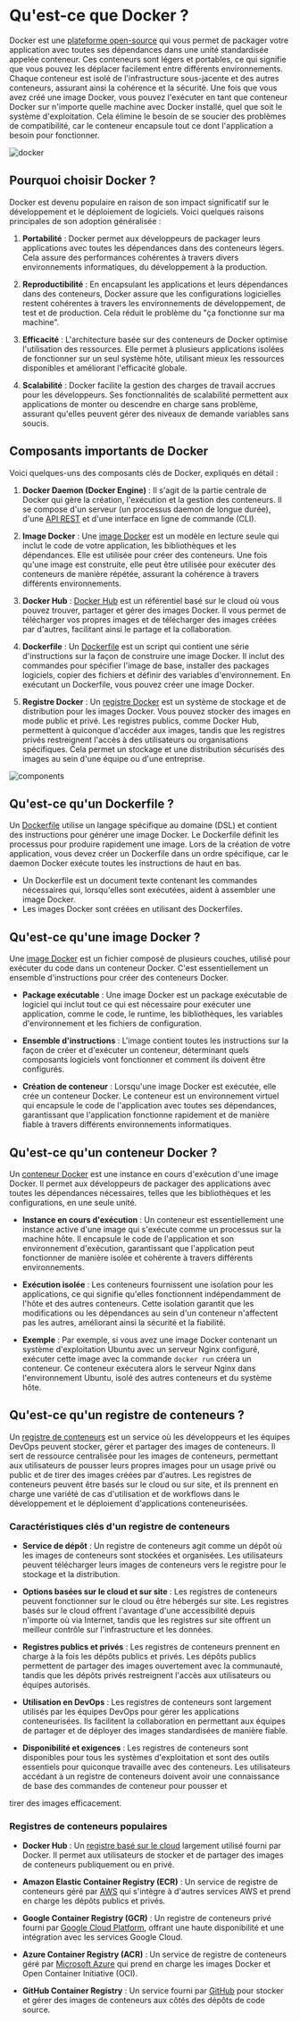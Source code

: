 # Qu'est-ce que Docker ?

Docker est une [plateforme open-source](https://www.docker.com) qui vous permet
de packager votre application avec toutes ses dépendances dans une unité
standardisée appelée conteneur. Ces conteneurs sont légers et portables, ce qui
signifie que vous pouvez les déplacer facilement entre différents
environnements. Chaque conteneur est isolé de l'infrastructure sous-jacente et
des autres conteneurs, assurant ainsi la cohérence et la sécurité. Une fois que
vous avez créé une image Docker, vous pouvez l'exécuter en tant que conteneur
Docker sur n'importe quelle machine avec Docker installé, quel que soit le
système d'exploitation. Cela élimine le besoin de se soucier des problèmes de
compatibilité, car le conteneur encapsule tout ce dont l'application a besoin
pour fonctionner.

![docker](img/docker.jpg)

## Pourquoi choisir Docker ?

Docker est devenu populaire en raison de son impact significatif sur le
développement et le déploiement de logiciels. Voici quelques raisons principales
de son adoption généralisée :

1. **Portabilité** : Docker permet aux développeurs de packager leurs
   applications avec toutes les dépendances dans des conteneurs légers. Cela
   assure des performances cohérentes à travers divers environnements
   informatiques, du développement à la production.

2. **Reproductibilité** : En encapsulant les applications et leurs dépendances
   dans des conteneurs, Docker assure que les configurations logicielles restent
   cohérentes à travers les environnements de développement, de test et de
   production. Cela réduit le problème du "ça fonctionne sur ma machine".

3. **Efficacité** : L'architecture basée sur des conteneurs de Docker optimise
   l'utilisation des ressources. Elle permet à plusieurs applications isolées de
   fonctionner sur un seul système hôte, utilisant mieux les ressources
   disponibles et améliorant l'efficacité globale.

4. **Scalabilité** : Docker facilite la gestion des charges de travail accrues
   pour les développeurs. Ses fonctionnalités de scalabilité permettent aux
   applications de monter ou descendre en charge sans problème, assurant
   qu'elles peuvent gérer des niveaux de demande variables sans soucis.

## Composants importants de Docker

Voici quelques-uns des composants clés de Docker, expliqués en détail :

1. **Docker Daemon (Docker Engine)** : Il s'agit de la partie centrale de Docker
   qui gère la création, l'exécution et la gestion des conteneurs. Il se compose
   d'un serveur (un processus daemon de longue durée), d'une [API
   REST](https://docs.docker.com/engine/api/v1.41/) et d'une interface en ligne
   de commande (CLI).

2. **Image Docker** : Une [image
   Docker](https://docs.docker.com/engine/reference/glossary/#image) est un
   modèle en lecture seule qui inclut le code de votre application, les
   bibliothèques et les dépendances. Elle est utilisée pour créer des
   conteneurs. Une fois qu'une image est construite, elle peut être utilisée
   pour exécuter des conteneurs de manière répétée, assurant la cohérence à
   travers différents environnements.

3. **Docker Hub** : [Docker Hub](https://hub.docker.com) est un référentiel basé
   sur le cloud où vous pouvez trouver, partager et gérer des images Docker. Il
   vous permet de télécharger vos propres images et de télécharger des images
   créées par d'autres, facilitant ainsi le partage et la collaboration.

4. **Dockerfile** : Un
   [Dockerfile](https://docs.docker.com/engine/reference/builder/) est un script
   qui contient une série d'instructions sur la façon de construire une image
   Docker. Il inclut des commandes pour spécifier l'image de base, installer des
   packages logiciels, copier des fichiers et définir des variables
   d'environnement. En exécutant un Dockerfile, vous pouvez créer une image
   Docker.

5. **Registre Docker** : Un [registre Docker](https://docs.docker.com/registry/)
   est un système de stockage et de distribution pour les images Docker. Vous
   pouvez stocker des images en mode public et privé. Les registres publics,
   comme Docker Hub, permettent à quiconque d'accéder aux images, tandis que les
   registres privés restreignent l'accès à des utilisateurs ou organisations
   spécifiques. Cela permet un stockage et une distribution sécurisés des images
   au sein d'une équipe ou d'une entreprise.

![components](img/components.png)

## Qu'est-ce qu'un Dockerfile ?

Un [Dockerfile](https://docs.docker.com/engine/reference/builder/) utilise un
langage spécifique au domaine (DSL) et contient des instructions pour générer
une image Docker. Le Dockerfile définit les processus pour produire rapidement
une image. Lors de la création de votre application, vous devez créer un
Dockerfile dans un ordre spécifique, car le daemon Docker exécute toutes les
instructions de haut en bas.

- Un Dockerfile est un document texte contenant les commandes nécessaires qui,
  lorsqu'elles sont exécutées, aident à assembler une image Docker.
- Les images Docker sont créées en utilisant des Dockerfiles.

## Qu'est-ce qu'une image Docker ?

Une [image Docker](https://docs.docker.com/engine/reference/glossary/#image) est
un fichier composé de plusieurs couches, utilisé pour exécuter du code dans un
conteneur Docker. C'est essentiellement un ensemble d'instructions pour créer
des conteneurs Docker.

- **Package exécutable** : Une image Docker est un package exécutable de
  logiciel qui inclut tout ce qui est nécessaire pour exécuter une application,
  comme le code, le runtime, les bibliothèques, les variables d'environnement et
  les fichiers de configuration.

- **Ensemble d'instructions** : L'image contient toutes les instructions sur la
  façon de créer et d'exécuter un conteneur, déterminant quels composants
  logiciels vont fonctionner et comment ils doivent être configurés.

- **Création de conteneur** : Lorsqu'une image Docker est exécutée, elle crée un
  conteneur Docker. Le conteneur est un environnement virtuel qui encapsule le
  code de l'application avec toutes ses dépendances, garantissant que
  l'application fonctionne rapidement et de manière fiable à travers différents
  environnements informatiques.

## Qu'est-ce qu'un conteneur Docker ?

Un [conteneur
Docker](https://docs.docker.com/engine/reference/glossary/#container) est une
instance en cours d'exécution d'une image Docker. Il permet aux développeurs de
packager des applications avec toutes les dépendances nécessaires, telles que
les bibliothèques et les configurations, en une seule unité.

- **Instance en cours d'exécution** : Un conteneur est essentiellement une
  instance active d'une image qui s'exécute comme un processus sur la machine
  hôte. Il encapsule le code de l'application et son environnement d'exécution,
  garantissant que l'application peut fonctionner de manière isolée et cohérente
  à travers différents environnements.

- **Exécution isolée** : Les conteneurs fournissent une isolation pour les
  applications, ce qui signifie qu'elles fonctionnent indépendamment de l'hôte
  et des autres conteneurs. Cette isolation garantit que les modifications ou
  les dépendances au sein d'un conteneur n'affectent pas les autres, améliorant
  ainsi la sécurité et la fiabilité.

- **Exemple** : Par exemple, si vous avez une image Docker contenant un système
  d'exploitation Ubuntu avec un serveur Nginx configuré, exécuter cette image
  avec la commande `docker run` créera un conteneur. Ce conteneur exécutera
  alors le serveur Nginx dans l'environnement Ubuntu, isolé des autres
  conteneurs et du système hôte.

## Qu'est-ce qu'un registre de conteneurs ?

Un [registre de conteneurs](https://docs.docker.com/registry/) est un service où
les développeurs et les équipes DevOps peuvent stocker, gérer et partager des
images de conteneurs. Il sert de ressource centralisée pour les images de
conteneurs, permettant aux utilisateurs de pousser leurs propres images pour un
usage privé ou public et de tirer des images créées par d'autres. Les registres
de conteneurs peuvent être basés sur le cloud ou sur site, et ils prennent en
charge une variété de cas d'utilisation et de workflows dans le développement et
le déploiement d'applications conteneurisées.

### Caractéristiques clés d'un registre de conteneurs

- **Service de dépôt** : Un registre de conteneurs agit comme un dépôt où les
  images de conteneurs sont stockées et organisées. Les utilisateurs peuvent
  télécharger leurs images de conteneurs vers le registre pour le stockage et la
  distribution.

- **Options basées sur le cloud et sur site** : Les registres de conteneurs
  peuvent fonctionner sur le cloud ou être hébergés sur site. Les registres
  basés sur le cloud offrent l'avantage d'une accessibilité depuis n'importe où
  via Internet, tandis que les registres sur site offrent un meilleur contrôle
  sur l'infrastructure et les données.

- **Registres publics et privés** : Les registres de conteneurs prennent en
  charge à la fois les dépôts publics et privés. Les dépôts publics permettent
  de partager des images ouvertement avec la communauté, tandis que les dépôts
  privés restreignent l'accès aux utilisateurs ou équipes autorisés.

- **Utilisation en DevOps** : Les registres de conteneurs sont largement
  utilisés par les équipes DevOps pour gérer les applications
  conteneurisées. Ils facilitent la collaboration en permettant aux équipes de
  partager et de déployer des images standardisées de manière fiable.

- **Disponibilité et exigences** : Les registres de conteneurs sont disponibles
  pour tous les systèmes d'exploitation et sont des outils essentiels pour
  quiconque travaille avec des conteneurs. Les utilisateurs accédant à un
  registre de conteneurs doivent avoir une connaissance de base des commandes de
  conteneur pour pousser et

tirer des images efficacement.

### Registres de conteneurs populaires

- **Docker Hub** : Un [registre basé sur le cloud](https://hub.docker.com)
  largement utilisé fourni par Docker. Il permet aux utilisateurs de stocker et
  de partager des images de conteneurs publiquement ou en privé.

- **Amazon Elastic Container Registry (ECR)** : Un service de registre de
  conteneurs géré par [AWS](https://aws.amazon.com/ecr/) qui s'intègre à
  d'autres services AWS et prend en charge les dépôts publics et privés.

- **Google Container Registry (GCR)** : Un registre de conteneurs privé fourni
  par [Google Cloud Platform](https://cloud.google.com/container-registry),
  offrant une haute disponibilité et une intégration avec les services Google
  Cloud.

- **Azure Container Registry (ACR)** : Un service de registre de conteneurs géré
  par [Microsoft
  Azure](https://azure.microsoft.com/en-us/services/container-registry/) qui
  prend en charge les images Docker et Open Container Initiative (OCI).

- **GitHub Container Registry** : Un service fourni par
  [GitHub](https://docs.github.com/en/packages/working-with-a-github-packages-registry/working-with-the-container-registry)
  pour stocker et gérer des images de conteneurs aux côtés des dépôts de code
  source.
